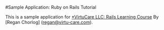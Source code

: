 #Sample Application: Ruby on Rails Tutorial

This is a sample application for [*VirtuCare LLC: Rails Learning Course](http://www.virtu-care.com) By [Regan Chorlog] (regan@virtu-care.com).